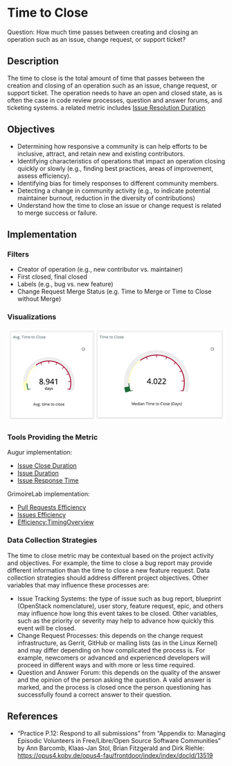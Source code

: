 # Time to Close  

Question: How much time passes between creating and closing an operation such as an issue, change request, or support ticket?   

## Description  
The time to close is the total amount of time that passes between the creation and closing of an operation such as an issue, change request, or support ticket. The operation needs to have an open and closed state, as is often the case in code review processes, question and answer forums, and ticketing systems. a related metric includes [Issue Resolution Duration](https://chaoss.community/metric-issue-resolution-duration/)      

## Objectives  
- Determining how responsive a community is can help efforts to be inclusive, attract, and retain new and existing contributors.   
- Identifying characteristics of operations that impact an operation closing quickly or slowly (e.g., finding best practices, areas of improvement, assess efficiency).   
- Identifying bias for timely responses to different community members.   
- Detecting a change in community activity (e.g., to indicate potential maintainer burnout, reduction in the diversity of contributions)   
- Understand how the time to close an issue or change request is related to merge success or failure.

## Implementation  

### Filters  

* Creator of operation (e.g., new contributor vs. maintainer)  
* First closed, final closed   
* Labels (e.g., bug vs. new feature)
* Change Request Merge Status (e.g. Time to Merge or Time to Close without Merge)

### Visualizations  

![Average and median time to close an Issue from GrimoireLab](https://raw.githubusercontent.com/chaoss/wg-common/main/focus-areas/time/images/time-to-close_1.png)  

### Tools Providing the Metric  

Augur implementation:   
* [Issue Close Duration](http://augur.osshealth.io/api_docs/#api-Evolution-Closed_Issue_Resolution_Duration(Repo))   
* [Issue Duration](http://augur.osshealth.io/api_docs/#api-Evolution-issue-duration-repo )   
* [Issue Response Time](http://augur.osshealth.io/api_docs/#api-Evolution-Issue_Response_Time(Repo))  

GrimoireLab implementation:  
* [Pull Requests Efficiency](https://chaoss.github.io/grimoirelab-sigils/panels/github-pullrequests-efficiency/)  
* [Issues Efficiency](https://chaoss.github.io/grimoirelab-sigils/panels/github-issues-efficiency/)  
* [Efficiency:TimingOverview](https://chaoss.github.io/grimoirelab-sigils/panels/efficiency-timing-overview/)  

### Data Collection Strategies

The time to close metric may be contextual based on the project activity and objectives. For example, the time to close a bug report may provide different information than the time to close a new feature request. Data collection strategies should address different project objectives. Other variables that may influence these processes are:  
* Issue Tracking Systems: the type of issue such as bug report, blueprint (OpenStack nomenclature), user story, feature request, epic, and others may influence how long this event takes to be closed. Other variables, such as the priority or severity may help to advance how quickly this event will be closed.  
* Change Request Processes: this depends on the change request infrastructure, as Gerrit, GitHub or mailing lists (as in the Linux Kernel) and may differ depending on how complicated the process is. For example, newcomers or advanced and experienced developers will proceed in different ways and with more or less time required.  
* Question and Answer Forum: this depends on the quality of the answer and the opinion of the person asking the question. A valid answer is marked, and the process is closed once the person questioning has successfully found a correct answer to their question.  

## References
* “Practice P.12: Respond to all submissions” from “Appendix to: Managing Episodic Volunteers in Free/Libre/Open Source Software Communities” by Ann Barcomb, Klaas-Jan Stol, Brian Fitzgerald and Dirk Riehle: https://opus4.kobv.de/opus4-fau/frontdoor/index/index/docId/13519  

